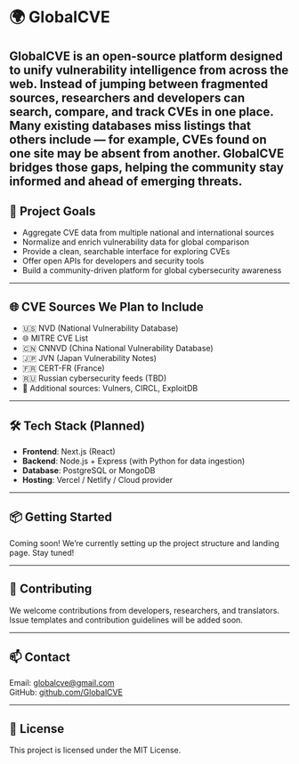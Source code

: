 # 🌍 GlobalCVE

**GlobalCVE** is an open-source platform designed to unify vulnerability intelligence from across the web. Instead of jumping between fragmented sources, researchers and developers can search, compare, and track CVEs in one place. Many existing databases miss listings that others include — for example, CVEs found on one site may be absent from another. GlobalCVE bridges those gaps, helping the community stay informed and ahead of emerging threats.
---

## 🚀 Project Goals
- Aggregate CVE data from multiple national and international sources
- Normalize and enrich vulnerability data for global comparison
- Provide a clean, searchable interface for exploring CVEs
- Offer open APIs for developers and security tools
- Build a community-driven platform for global cybersecurity awareness

---

## 🌐 CVE Sources We Plan to Include
- 🇺🇸 NVD (National Vulnerability Database)
- 🌐 MITRE CVE List
- 🇨🇳 CNNVD (China National Vulnerability Database)
- 🇯🇵 JVN (Japan Vulnerability Notes)
- 🇫🇷 CERT-FR (France)
- 🇷🇺 Russian cybersecurity feeds (TBD)
- 🧠 Additional sources: Vulners, CIRCL, ExploitDB

---

## 🛠️ Tech Stack (Planned)
- **Frontend**: Next.js (React)
- **Backend**: Node.js + Express (with Python for data ingestion)
- **Database**: PostgreSQL or MongoDB
- **Hosting**: Vercel / Netlify / Cloud provider

---

## 📦 Getting Started
Coming soon! We’re currently setting up the project structure and landing page. Stay tuned!

---

## 🤝 Contributing
We welcome contributions from developers, researchers, and translators. Issue templates and contribution guidelines will be added soon.

---

## 📫 Contact
Email: [globalcve@gmail.com](mailto:globalcve@gmail.com)  
GitHub: [github.com/GlobalCVE](https://github.com/GlobalCVE)

---

## 📄 License
This project is licensed under the MIT License.

